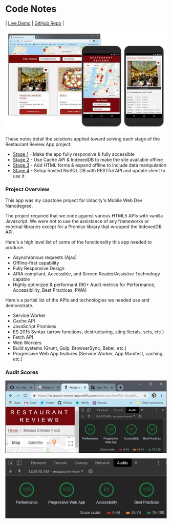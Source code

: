 <!-- markdownlint-disable MD022 MD024 MD032 -->
# Code Notes

| [Live Demo](https://restaurant-review-app.netlify.com) | [GitHub Repo](https://github.com/james-priest/mws-restaurant-stage-1) |

[![Restaurant Review App](./assets/images/hero-small.jpg)](https://restaurant-review-app.netlify.com/)

These notes detail the solutions applied toward solving each stage of the Restaurant Review App project.

- [Stage 1](stage1.html) - Make the app fully responsive & fully accessible
- [Stage 2](stage2.html) - Use Cache API & IndexedDB to make the site available offline
- [Stage 3](stage3.html) - Add HTML forms & expand offline to include data manipulation
- [Stage 4](stage4.html) - Setup hosted NoSQL DB with RESTful API and update client to use it


### Project Overview
This app was my capstone project for Udacity's Mobile Web Dev Nanodegree.

The project required that we code against various HTML5 APIs with vanilla Javascript. We were not to use the assistance of any frameworks or external libraries except for a Promise library that wrapped the IndexedDB API.

Here's a high level list of some of the functionality this app needed to produce.

- Asynchronous requests (Ajax)
- Offline-first capability
- Fully Responsive Design
- ARIA compliant, Accessible, and Screen Reader/Assistive Technology capable
- Highly optimized & performant (90+ Audit metrics for Performance, Accessibility, Best Practices, PWA)

Here's a partial list of the APIs and technologies we needed use and demonstrate.

- Service Worker
- Cache API
- JavaScript Promises
- ES 2015 Syntax (arrow functions, destructuring, sting literals, sets, etc.)
- Fetch API
- Web Workers
- Build systems (Grunt, Gulp, BrowserSync, Babel, etc.)
- Progressive Web App features (Service Worker, App Manifest, caching, etc.)

### Audit Scores
[![Audit 1](./assets/images/audit2-small.jpg)](./assets/images/audit2.jpg)

[![Audit 2](./assets/images/audit1-small.jpg)](./assets/images/audit1.jpg)
